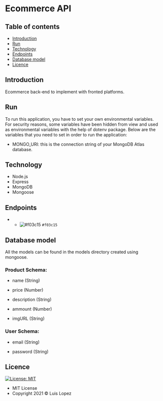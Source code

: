 # Ecommerce API

## Table of contents

* [Introduction](https://github.com/Luis-Rene-Lopez/Eccomerce-Backend-Node#introduction)
* [Run](https://github.com/Luis-Rene-Lopez/Eccomerce-Backend-Node#run)
* [Technology](https://github.com/Luis-Rene-Lopez/Eccomerce-Backend-Node#technology)
* [Endpoints](https://github.com/Luis-Rene-Lopez/Eccomerce-Backend-Node#endpoints)
* [Database model](https://github.com/Luis-Rene-Lopez/Eccomerce-Backend-Node#database-model)
* [Licence](https://github.com/Luis-Rene-Lopez/Eccomerce-Backend-Node#licence)

## Introduction

Ecommerce back-end to implement with fronted platforms. 

## Run

To run this application, you have to set your own environmental variables. For security reasons, some variables have been hidden from view and used as environmental variables with the help of dotenv package. Below are the variables that you need to set in order to run the application:

* MONGO_URI: this is the connection string of your MongoDB Atlas database.


## Technology

* Node.js
* Express
* MongoDB
* Mongoose

## Endpoints

* - ![#f03c15](https://via.placeholder.com/15/f03c15/000000?text=+) `#f03c15`

## Database model

All the models can be found in the models directory created using mongoose.

### Product Schema:

* name (String)

* price (Number)

* description (String)

* ammount (Number)

* imgURL (String)

### User Schema:

* email (String)

* password (String)

## Licence
 [![License: MIT](https://img.shields.io/badge/License-MIT-yellow.svg)](https://opensource.org/licenses/MIT)

* MIT License
* Copyright 2021 © Luis Lopez

